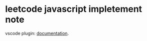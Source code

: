 # leetcode javascript impletement note

vscode plugin: [documentation](https://github.com/LeetCode-OpenSource/vscode-leetcode).
